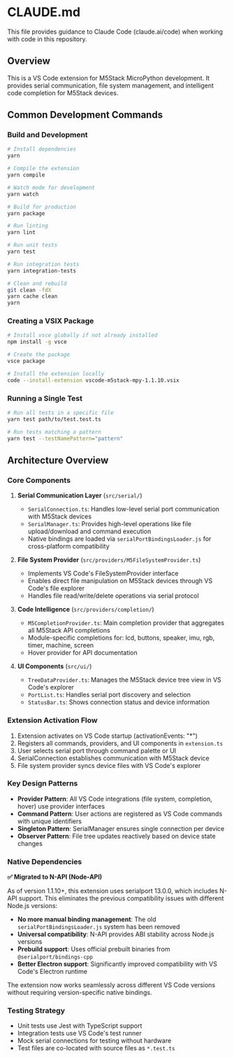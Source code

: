 # CLAUDE.md

This file provides guidance to Claude Code (claude.ai/code) when working with code in this repository.

## Overview

This is a VS Code extension for M5Stack MicroPython development. It provides serial communication, file system management, and intelligent code completion for M5Stack devices.

## Common Development Commands

### Build and Development
```bash
# Install dependencies
yarn

# Compile the extension
yarn compile

# Watch mode for development
yarn watch

# Build for production
yarn package

# Run linting
yarn lint

# Run unit tests
yarn test

# Run integration tests
yarn integration-tests

# Clean and rebuild
git clean -fdX
yarn cache clean
yarn
```

### Creating a VSIX Package
```bash
# Install vsce globally if not already installed
npm install -g vsce

# Create the package
vsce package

# Install the extension locally
code --install-extension vscode-m5stack-mpy-1.1.10.vsix
```

### Running a Single Test
```bash
# Run all tests in a specific file
yarn test path/to/test.test.ts

# Run tests matching a pattern
yarn test --testNamePattern="pattern"
```

## Architecture Overview

### Core Components

1. **Serial Communication Layer** (`src/serial/`)
   - `SerialConnection.ts`: Handles low-level serial port communication with M5Stack devices
   - `SerialManager.ts`: Provides high-level operations like file upload/download and command execution
   - Native bindings are loaded via `serialPortBindingsLoader.js` for cross-platform compatibility

2. **File System Provider** (`src/providers/M5FileSystemProvider.ts`)
   - Implements VS Code's FileSystemProvider interface
   - Enables direct file manipulation on M5Stack devices through VS Code's file explorer
   - Handles file read/write/delete operations via serial protocol

3. **Code Intelligence** (`src/providers/completion/`)
   - `M5CompletionProvider.ts`: Main completion provider that aggregates all M5Stack API completions
   - Module-specific completions for: lcd, buttons, speaker, imu, rgb, timer, machine, screen
   - Hover provider for API documentation

4. **UI Components** (`src/ui/`)
   - `TreeDataProvider.ts`: Manages the M5Stack device tree view in VS Code's explorer
   - `PortList.ts`: Handles serial port discovery and selection
   - `StatusBar.ts`: Shows connection status and device information

### Extension Activation Flow

1. Extension activates on VS Code startup (activationEvents: "*")
2. Registers all commands, providers, and UI components in `extension.ts`
3. User selects serial port through command palette or UI
4. SerialConnection establishes communication with M5Stack device
5. File system provider syncs device files with VS Code's explorer

### Key Design Patterns

- **Provider Pattern**: All VS Code integrations (file system, completion, hover) use provider interfaces
- **Command Pattern**: User actions are registered as VS Code commands with unique identifiers
- **Singleton Pattern**: SerialManager ensures single connection per device
- **Observer Pattern**: File tree updates reactively based on device state changes

### Native Dependencies

**✅ Migrated to N-API (Node-API)**

As of version 1.1.10+, this extension uses serialport 13.0.0, which includes N-API support. This eliminates the previous compatibility issues with different Node.js versions:

- **No more manual binding management**: The old `serialPortBindingsLoader.js` system has been removed
- **Universal compatibility**: N-API provides ABI stability across Node.js versions
- **Prebuild support**: Uses official prebuilt binaries from `@serialport/bindings-cpp`
- **Better Electron support**: Significantly improved compatibility with VS Code's Electron runtime

The extension now works seamlessly across different VS Code versions without requiring version-specific native bindings.

### Testing Strategy

- Unit tests use Jest with TypeScript support
- Integration tests use VS Code's test runner
- Mock serial connections for testing without hardware
- Test files are co-located with source files as `*.test.ts`
